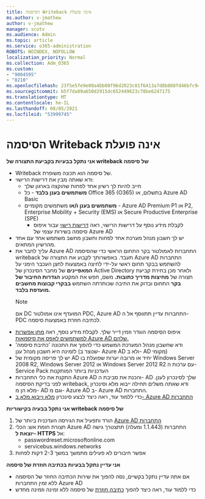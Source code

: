 ```yaml
---
title: הסיסמה Writeback אינה פועלת
ms.author: v-jmathew
author: v-jmathew
manager: scotv
ms.audience: Admin
ms.topic: article
ms.service: o365-administration
ROBOTS: NOINDEX, NOFOLLOW
localization_priority: Normal
ms.collection: Adm_O365
ms.custom:
- "9004595"
- "8210"
ms.openlocfilehash: 23f5e5fe9e00a4bb00f96d2023c81f6413a7d8b808fd46bfc94483944bb898dc
ms.sourcegitcommit: b5f7da89a650d2915dc652449623c78be6247175
ms.translationtype: MT
ms.contentlocale: he-IL
ms.lasthandoff: 08/05/2021
ms.locfileid: "53999745"
---
```

# <a name="password-writeback-is-not-working"></a>הסיסמה Writeback אינה פועלת

**אני נתקל בבעיות בקביעת התצורה של writeback של סיסמה**

- Writeback של סיסמה הוא תכונה משופרת.
- ודא שאתה מבין את דרישות הרישוי:
  - חייב להיות לך רשיון אחד לפחות שהוקצה בארגון שלך
  - **משתמשים בענן בלבד** - כל Office 365 (O365) בתשלום, או Azure AD Basic
  - **משתמשים בענן ו/או** משתמשים מקומיים - Azure AD Premium P1 או P2, Enterprise Mobility + Security (EMS) או Secure Productive Enterprise (SPE)
    - לקבלת מידע נוסף על דרישות הרישוי, ראה [דרישות רישוי](https://docs.microsoft.com/azure/active-directory/active-directory-passwords-licensing) עבור איפוס סיסמה בשירות עצמי של Azure AD
- יש לך חשבון מנהל מערכת אחד לפחות וחשבון מחשב משתמש אחד עם אחד מהרשיון המתאים.
- עליך לחבר את Azure AD התחברות לאמולטור בקר התחום הראשי כדי שהסיסמה writeback תעבד. באפשרותך לקבוע את התצורה של Azure AD התחברות להשתמש בבקר תחום ראשי על-ידי לחיצה באמצעות לחצן העכבר הימני על **המאפיינים** של מחבר הסינכרון של Active Directory ולאחר מכן בחירת קביעת תצורה של **מחיצות מדריך כתובות.** משם, חפש את המקטע **הגדרות החיבור של בקר** התחום ובדוק את התיבה שכותרתה השתמש **בבקרי קבוצות מחשבים מועדפת בלבד.**
  > [!NOTE]
  > אם DC המועדף אינו אמולטור PDC, Azure AD התחברות עדיין תתווסף אל ה- PDC לכתיבה חוזרת באמצעות סיסמה.
- איפוס הסיסמה הוגדר וזמין דייר שלך. לקבלת מידע נוסף, ראה [מתן אפשרות למשתמשים לאפס את סיסמאות Azure AD שלהם.](https://docs.microsoft.com/azure/active-directory/active-directory-passwords-getting-started)
- ודא שחשבון מנהל המערכת המשמש כדי להפוך את התכונה 'כתיבת סיסמה' לזמינה היא חשבון מנהל ענן (שנוצר ב- Azure AD ולא ב- AD מקומי)
- יש לך פריסה מקומית של AD יחיד או מרובה יערות שפועלת בו Windows Server 2008 R2, Windows Server 2012 או Windows Server 2012 R2 עם ערכות ה- Service Pack העדכניות ביותר המותקנות
- התקנת את כלי התחברות Azure AD והכנת את סביבת ה- AD שלך לסינכרון לענן. לפני בדיקת הסיסמה writeback, ודא שאתה משלים תחילה ייבוא מלא וסינכרון מלא הן מ- AD וגם מ- Azure AD ב- Azure AD התחברות.
- כדי ללמוד עוד, ראה כיצד לבצע סינכרון [מלא וייבוא מלא ב- Azure AD התחברות](https://docs.microsoft.com/azure/active-directory/connect/active-directory-aadconnectsync-operations)

**אני נתקל בבעיה בקישוריות writeback של סיסמה**

1. הורד ותפעיל את הגירסה העדכנית ביותר של [Azure AD התחברות](https://www.microsoft.com/download/details.aspx?id=47594)
2. תצורת חומת אש: הכלי Azure AD התחברות (1.1.443 ומעלה) תתצטרך גישה **יוצאת ל- HTTPS** אל:
    - passwordreset.microsoftonline.com
    - servicebus.windows.networks
3. אפשר חיבורים לא פעילים מתמשך במשך 2-3 דקות לפחות

**אני עדיין נתקל בבעיות בכתיבה חוזרת של סיסמה**

- אם אתה עדיין נתקל בקשיים, נסה להפוך את שירות הכתיבה החוזר של הסיסמה ללא זמין התחברות Azure AD
- כדי ללמוד עוד, ראה כיצד להפוך [כתיבה חוזרת](https://docs.microsoft.com/azure/active-directory/active-directory-passwords-troubleshoot) של סיסמה ללא זמינה וזמינה מחדש
